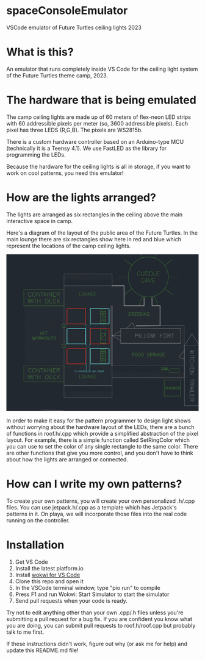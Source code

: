 # spaceConsoleEmulator
VSCode emulator of Future Turtles ceiling lights 2023

# What is this?

An emulator that runs completely inside VS Code for the ceiling light system of the Future Turtles theme camp, 2023.

# The hardware that is being emulated

The camp ceiling lights are made up of 60 meters of flex-neon LED strips with 60 addressible pixels per meter
(so, 3600 addressible pixels). Each pixel has three LEDS (R,G,B). The pixels are WS2815b.

There is a custom hardware controller based on an Arduino-type MCU (technically it is a Teensy 4.1). We use FastLED
as the library for programming the LEDs. 

Because the hardware for the ceiling lights is all in storage, if you want to work on cool patterns, you need this
emulator!

# How are the lights arranged?

The lights are arranged as six rectangles in the ceiling
above the main interactive space in camp.

Here's a diagram of the layout of the public area
of the Future Turtles. In the main lounge there are
six rectangles show here in red and blue which represent
the locations of the camp ceiling lights.

![arrangment](diagram.png)

In order to make it easy for the pattern programmer to design light shows without worrying about the hardware
layout of the LEDs, there are a bunch of functions in roof.h/.cpp which provide a simplified abstraction of the
pixel layout. For example, there is a simple function called SetRingColor which you can use to set the color of any single rectangle to the same color. There are other functions that give you more control, and you don't have to think about how the lights are arranged or connected.

# How can I write my own patterns?

To create your own patterns, you will create your own personalized .h/.cpp files. You can use jetpack.h/.cpp as 
a template which has Jetpack's patterns in it. On playa, we will incorporate those files into the real code
running on the controller.

# Installation

1. Get VS Code
2. Install the latest platform.io
3. Install [wokwi for VS Code](https://docs.wokwi.com/vscode/getting-started)
4. Clone this repo and open it
5. In the VSCode terminal window, type "pio run" to compile
6. Press F1 and run Wokwi: Start Simulator to start the simulator
7. Send pull requests when your code is ready.

Try not to edit anything other than your own .cpp/.h files unless you're submitting a pull request for a bug fix.
If you are confident you know what you are doing, you can submit pull requests to roof.h/roof.cpp but probably talk to me first.

If these instructions didn't work, figure out why (or ask me for help) and update this README.md file!
